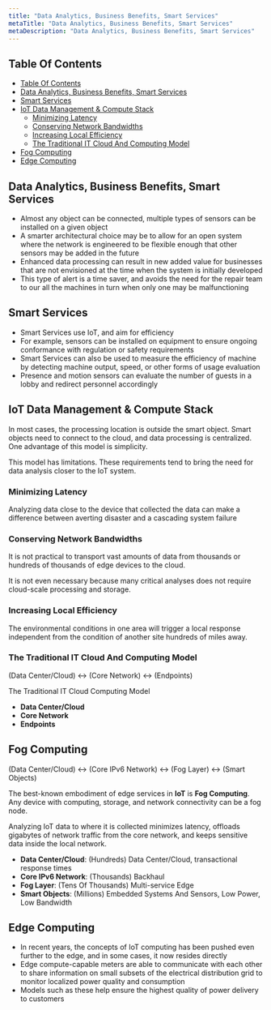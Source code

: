 ```yaml
---
title: "Data Analytics, Business Benefits, Smart Services"
metaTitle: "Data Analytics, Business Benefits, Smart Services"
metaDescription: "Data Analytics, Business Benefits, Smart Services"
---
```


## Table Of Contents

- [Table Of Contents](#table-of-contents)
- [Data Analytics, Business Benefits, Smart Services](#data-analytics-business-benefits-smart-services)
- [Smart Services](#smart-services)
- [IoT Data Management & Compute Stack](#iot-data-management--compute-stack)
  - [Minimizing Latency](#minimizing-latency)
  - [Conserving Network Bandwidths](#conserving-network-bandwidths)
  - [Increasing Local Efficiency](#increasing-local-efficiency)
  - [The Traditional IT Cloud And Computing Model](#the-traditional-it-cloud-and-computing-model)
- [Fog Computing](#fog-computing)
- [Edge Computing](#edge-computing)

## Data Analytics, Business Benefits, Smart Services

- Almost any object can be connected, multiple types of sensors can be installed on a given object
- A smarter architectural choice may be to allow for an open system where the network is engineered to be flexible enough that other sensors may be added in the future
- Enhanced data processing can result in new added value for businesses that are not envisioned at the time when the system is initially developed
- This type of alert is a time saver, and avoids the need for the repair team to our all the machines in turn when only one may be malfunctioning

## Smart Services

- Smart Services use IoT, and aim for efficiency
- For example, sensors can be installed on equipment to ensure ongoing conformance with regulation or safety requirements
- Smart Services can also be used to measure the efficiency of machine by detecting machine output, speed, or other forms of usage evaluation
- Presence and motion sensors can evaluate the number of guests in a lobby and redirect personnel accordingly

## IoT Data Management & Compute Stack

In most cases, the processing location is outside the smart object. Smart objects need to connect to the cloud, and data processing is centralized. One advantage of this model is simplicity.

This model has limitations. These requirements tend to bring the need for data analysis closer to the IoT system.

### Minimizing Latency

Analyzing data close to the device that collected the data can make a difference between averting disaster and a cascading system failure

### Conserving Network Bandwidths

It is not practical to transport vast amounts of data from thousands or hundreds of thousands of edge devices to the cloud.

It is not even necessary because many critical analyses does not require cloud-scale processing and storage.

### Increasing Local Efficiency

The environmental conditions in one area will trigger a local response independent from the condition of another site hundreds of miles away.

### The Traditional IT Cloud And Computing Model

(Data Center/Cloud) <-> (Core Network) <-> (Endpoints)

The Traditional IT Cloud Computing Model

- **Data Center/Cloud**
- **Core Network**
- **Endpoints**

## Fog Computing

(Data Center/Cloud) <-> (Core IPv6 Network) <-> (Fog Layer) <-> (Smart Objects)

The best-known embodiment of edge services in **IoT** is **Fog Computing**. Any device with computing, storage, and network connectivity can be a fog node.

Analyzing IoT data to where it is collected minimizes latency, offloads gigabytes of network traffic from the core network, and keeps sensitive data inside the local network.

- **Data Center/Cloud**: (Hundreds) Data Center/Cloud, transactional response times
- **Core IPv6 Network**: (Thousands) Backhaul
- **Fog Layer**: (Tens Of Thousands) Multi-service Edge
- **Smart Objects**: (Millions) Embedded Systems And Sensors, Low Power, Low Bandwidth

## Edge Computing

- In recent years, the concepts of IoT computing has been pushed even further to the edge, and in some cases, it now resides directly
- Edge compute-capable meters are able to communicate with each other to share information on small subsets of the electrical distribution grid to monitor localized power quality and consumption
- Models such as these help ensure the highest quality of power delivery to customers
